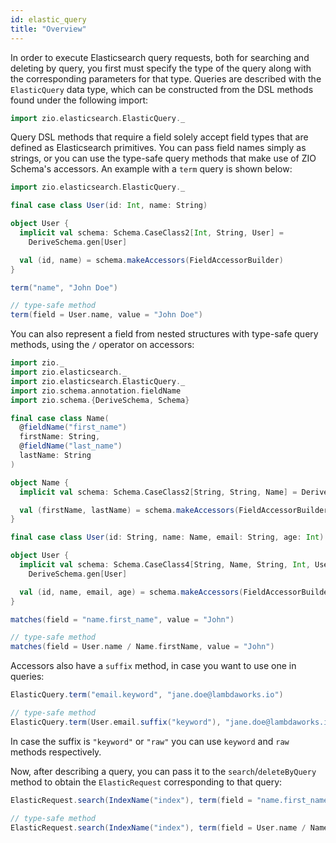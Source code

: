 ```yaml
---
id: elastic_query
title: "Overview"
---
```


In order to execute Elasticsearch query requests, both for searching and deleting by query, 
you first must specify the type of the query along with the corresponding parameters for that type. 
Queries are described with the `ElasticQuery` data type, which can be constructed from the DSL methods found under the following import:

```scala
import zio.elasticsearch.ElasticQuery._
```

Query DSL methods that require a field solely accept field types that are defined as Elasticsearch primitives.
You can pass field names simply as strings, or you can use the type-safe query methods that make use of ZIO Schema's accessors. 
An example with a `term` query is shown below:

```scala
import zio.elasticsearch.ElasticQuery._

final case class User(id: Int, name: String)

object User {
  implicit val schema: Schema.CaseClass2[Int, String, User] =
    DeriveSchema.gen[User]

  val (id, name) = schema.makeAccessors(FieldAccessorBuilder)
}

term("name", "John Doe")

// type-safe method
term(field = User.name, value = "John Doe")
```

You can also represent a field from nested structures with type-safe query methods, using the `/` operator on accessors:

```scala
import zio._
import zio.elasticsearch._
import zio.elasticsearch.ElasticQuery._
import zio.schema.annotation.fieldName
import zio.schema.{DeriveSchema, Schema}

final case class Name(
  @fieldName("first_name")
  firstName: String,
  @fieldName("last_name")
  lastName: String
)

object Name {
  implicit val schema: Schema.CaseClass2[String, String, Name] = DeriveSchema.gen[Name]

  val (firstName, lastName) = schema.makeAccessors(FieldAccessorBuilder)
}

final case class User(id: String, name: Name, email: String, age: Int)

object User {
  implicit val schema: Schema.CaseClass4[String, Name, String, Int, User] = 
    DeriveSchema.gen[User]

  val (id, name, email, age) = schema.makeAccessors(FieldAccessorBuilder)
}

matches(field = "name.first_name", value = "John")

// type-safe method
matches(field = User.name / Name.firstName, value = "John")
```

Accessors also have a `suffix` method, in case you want to use one in queries:

```scala
ElasticQuery.term("email.keyword", "jane.doe@lambdaworks.io")

// type-safe method
ElasticQuery.term(User.email.suffix("keyword"), "jane.doe@lambdaworks.io")
```

In case the suffix is `"keyword"` or `"raw"` you can use `keyword` and `raw` methods respectively.

Now, after describing a query, you can pass it to the `search`/`deleteByQuery` method to obtain the `ElasticRequest` corresponding to that query:

```scala
ElasticRequest.search(IndexName("index"), term(field = "name.first_name.keyword", value = "John"))

// type-safe method
ElasticRequest.search(IndexName("index"), term(field = User.name / Name.firstName.keyword, value = "John"))
```
